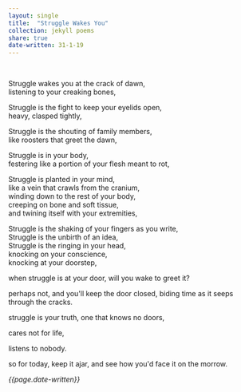```yaml
---
layout: single
title:  "Struggle Wakes You" 
collection: jekyll poems
share: true
date-written: 31-1-19
---
```


&nbsp;
&nbsp;


Struggle wakes you at the crack of dawn, <br>
listening to your creaking bones,<br>

Struggle is the fight to keep your eyelids open,<br>
heavy, clasped tightly,<br>

Struggle is the shouting of family members,<br>
like roosters that greet the dawn,<br>

Struggle is in your body,<br>
festering like a portion of your flesh meant to rot,<br>

Struggle is planted in your mind,<br>
like a vein that crawls from the cranium,<br>
winding down to the rest of your body,<br>
creeping on bone and soft tissue,<br>
and twining itself with your extremities,<br>

Struggle is the shaking of your fingers as you write,<br>
Struggle is the unbirth of an idea,<br>
Struggle is the ringing in your head,<br>
knocking on your conscience,<br>
knocking at your doorstep,<br>

when struggle is at your door, will you wake to greet it?<br>

perhaps not, and you'll keep the door closed, biding time as it seeps through the cracks.<br>

struggle is your truth, one that knows no doors, <br>

cares not for life, <br>

listens to nobody.<br>


so for today, keep it ajar, and see how you'd face it on the morrow.<br>

<em> {{page.date-written}} </em>


